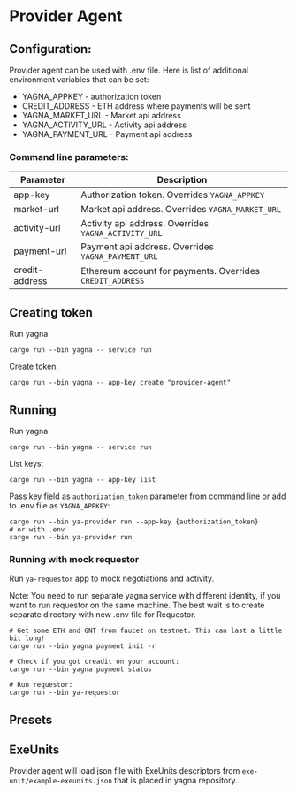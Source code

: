 # Provider Agent

## Configuration:

Provider agent can be used with .env file. Here is list of additional
environment variables that can be set:
* YAGNA_APPKEY - authorization token
* CREDIT_ADDRESS - ETH address where payments will be sent
* YAGNA_MARKET_URL - Market api address
* YAGNA_ACTIVITY_URL - Activity api address
* YAGNA_PAYMENT_URL -  Payment api address

### Command line parameters:


| Parameter      | Description   
| -------------- |------------------------------------------------|
| app-key        | Authorization token. Overrides `YAGNA_APPKEY`
| market-url     | Market api address. Overrides `YAGNA_MARKET_URL`
| activity-url   | Activity api address. Overrides `YAGNA_ACTIVITY_URL`
| payment-url    | Payment api address. Overrides `YAGNA_PAYMENT_URL`
| credit-address | Ethereum account for payments. Overrides `CREDIT_ADDRESS`

## Creating token

Run yagna:
```
cargo run --bin yagna -- service run
```
Create token:
```
cargo run --bin yagna -- app-key create "provider-agent"
```

## Running

Run yagna:
```
cargo run --bin yagna -- service run
```

List keys:

```
cargo run --bin yagna -- app-key list
```

Pass key field as `authorization_token` parameter from command line
or add to .env file as `YAGNA_APPKEY`:
```
cargo run --bin ya-provider run --app-key {authorization_token}
# or with .env
cargo run --bin ya-provider run
```

### Running with mock requestor

Run `ya-requestor` app to mock negotiations and activity.

Note: You need to run separate yagna service with different identity,
if you want to run requestor on the same machine. The best wait is to create
separate directory with new .env file for Requestor.
```
# Get some ETH and GNT from faucet on testnet. This can last a little bit long!
cargo run --bin yagna payment init -r

# Check if you got creadit on your account:
cargo run --bin yagna payment status

# Run requestor:
cargo run --bin ya-requestor
``` 

## Presets


## ExeUnits

Provider agent will load json file with ExeUnits descriptors from `exe-unit/example-exeunits.json`
that is placed in yagna repository.